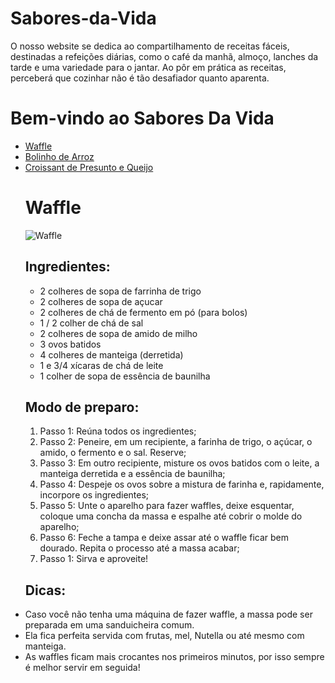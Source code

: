 # Sabores-da-Vida
O nosso website se dedica ao compartilhamento de receitas fáceis, destinadas a refeições diárias, como o café da manhã, almoço, lanches da tarde e uma variedade para o jantar. Ao pôr em prática as receitas, perceberá que cozinhar não é tão desafiador quanto aparenta.
<!DOCTYPE html>
<html>
<head>
    
</head>
<body>
    <h1>Bem-vindo ao Sabores Da Vida</h1>
    <ul>
        <li><a href="recipes/receita1.html">Waffle</a></li>
        <li><a href="recipes/receita2.html">Bolinho de Arroz</a></li>
        <li><a href="recipes/receita2.html">Croissant de Presunto e Queijo</a></li>
</body>
</html>
        
        
<html>
<head>
    
</head>
<body>
    <h1>Waffle</h1>
    <img src="../![Golden Dipt 5 lb_ Belgian Waffle Base Mix - 6_Case](https://github.com/h4ilBunny666/Sabores-da-Vida/assets/107185238/cd26437e-0e20-4852-a3aa-aaa4bf53c6ee)
.jpg" alt="Waffle">
    <h2>Ingredientes:</h2>
    <ul>
        <li>2 colheres de sopa de farrinha de trigo</li>
        <li>2 colheres de sopa de açucar</li>
        <li>2 colheres de chá de fermento em pó (para bolos)</li>
      <li>1 / 2 colher de chá de sal</li>
      <li>2 colheres de sopa de amido de milho</li>
      <li>3 ovos batidos</li>
      <li>4 colheres de manteiga (derretida)</li>
      <li>1 e 3/4 xícaras de chá de leite</li>
      <li>1 colher de sopa de essência de baunilha</li><!-- Adicione mais ingredientes conforme necessário -->
    </ul>
    <h2>Modo de preparo:</h2>
    <ol>
        <li>Passo 1: Reúna todos os ingredientes;</li>
        <li>Passo 2: Peneire, em um recipiente, a farinha de trigo, o açúcar, o amido, o fermento e o sal. Reserve;</li>
        <li>Passo 3: Em outro recipiente, misture os ovos batidos com o leite, a manteiga derretida e a essência de baunilha;
      <li>Passo 4: Despeje os ovos sobre a mistura de farinha e, rapidamente, incorpore os ingredientes;</li>
       <li>Passo 5: Unte o aparelho para fazer waffles, deixe esquentar, coloque uma concha da massa e espalhe até cobrir o molde do aparelho;</li>
       <li>Passo 6: Feche a tampa e deixe assar até o waffle ficar bem dourado. Repita o processo até a massa acabar;</li>
      <li>Passo 1: Sirva e aproveite!</li><!-- Adicione mais instruções conforme necessário -->
    </ol>
</body>
</html>
 <h2>Dicas:</h2>
 <li>Caso você não tenha uma máquina de fazer waffle, a massa pode ser preparada em uma sanduicheira comum.
 <li>Ela fica perfeita servida com frutas, mel, Nutella ou até mesmo com manteiga.
 <li>As waffles ficam mais crocantes nos primeiros minutos, por isso sempre é melhor servir em seguida!
